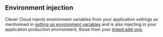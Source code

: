 ## Environment injection

Clever Cloud injects environment variables from your application settings as mentionned in [setting up environment variables](#setting-up-environment-variables-on-clever-cloud) and is also injecting in your application production environment, those from your [linked add-ons](#linking-a-database-or-any-other-add-on-to-your-application).